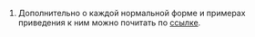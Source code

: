 1. Дополнительно о каждой нормальной форме и примерах приведения к ним можно почитать по [ссылке](https://ru.wikipedia.org/wiki/%D0%9D%D0%BE%D1%80%D0%BC%D0%B0%D0%BB%D1%8C%D0%BD%D0%B0%D1%8F_%D1%84%D0%BE%D1%80%D0%BC%D0%B0).
